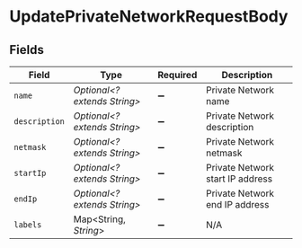 # UpdatePrivateNetworkRequestBody


## Fields

| Field                            | Type                             | Required                         | Description                      |
| -------------------------------- | -------------------------------- | -------------------------------- | -------------------------------- |
| `name`                           | *Optional<? extends String>*     | :heavy_minus_sign:               | Private Network name             |
| `description`                    | *Optional<? extends String>*     | :heavy_minus_sign:               | Private Network description      |
| `netmask`                        | *Optional<? extends String>*     | :heavy_minus_sign:               | Private Network netmask          |
| `startIp`                        | *Optional<? extends String>*     | :heavy_minus_sign:               | Private Network start IP address |
| `endIp`                          | *Optional<? extends String>*     | :heavy_minus_sign:               | Private Network end IP address   |
| `labels`                         | Map<String, *String*>            | :heavy_minus_sign:               | N/A                              |